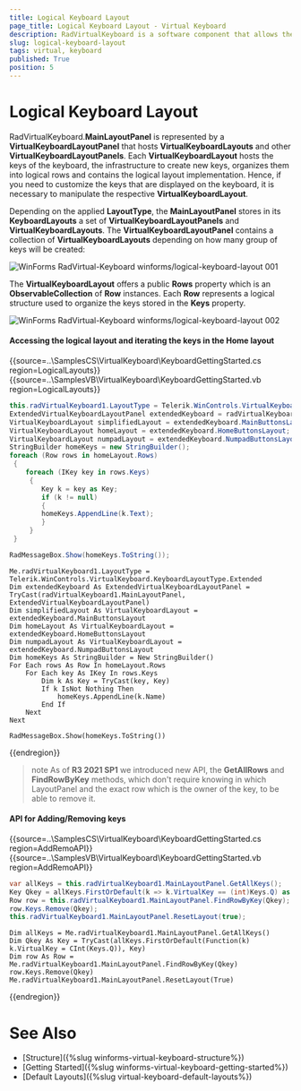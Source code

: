 ```yaml
---
title: Logical Keyboard Layout
page_title: Logical Keyboard Layout - Virtual Keyboard
description: RadVirtualKeyboard is a software component that allows the input of characters without the need for physical keys. 
slug: logical-keyboard-layout
tags: virtual, keyboard
published: True
position: 5 
---
```


# Logical Keyboard Layout

RadVirtualKeyboard.**MainLayoutPanel** is represented by a **VirtualKeyboardLayoutPanel** that hosts **VirtualKeyboardLayouts** and other **VirtualKeyboardLayoutPanels**. Each **VirtualKeyboardLayout** hosts the keys of the keyboard, the infrastructure to create new keys, organizes them into logical rows and contains the logical layout implementation. Hence, if you need to customize the keys that are displayed on the keyboard, it is necessary to manipulate the respective **VirtualKeyboardLayout**. 

Depending on the applied **LayoutType**, the **MainLayoutPanel** stores in its **KeyboardLayouts** a set of **VirtualKeyboardLayoutPanels** and **VirtualKeyboardLayouts**. The **VirtualKeyboardLayoutPanel** contains a collection of **VirtualKeyboardLayouts** depending on how many group of keys will be created:

![WinForms RadVirtual-Keyboard winforms/logical-keyboard-layout 001](images/logical-keyboard-layout001.png) 

The **VirtualKeyboardLayout** offers a public **Rows** property which is an **ObservableCollection** of **Row** instances. Each **Row** represents a logical structure used to organize the keys stored in the **Keys** property. 

![WinForms RadVirtual-Keyboard winforms/logical-keyboard-layout 002](images/logical-keyboard-layout002.png) 
 

#### Accessing the logical layout and iterating the keys in the Home layout

{{source=..\SamplesCS\VirtualKeyboard\KeyboardGettingStarted.cs region=LogicalLayouts}} 
{{source=..\SamplesVB\VirtualKeyboard\KeyboardGettingStarted.vb region=LogicalLayouts}}

````C#
this.radVirtualKeyboard1.LayoutType = Telerik.WinControls.VirtualKeyboard.KeyboardLayoutType.Extended;
ExtendedVirtualKeyboardLayoutPanel extendedKeyboard = radVirtualKeyboard1.MainLayoutPanel as ExtendedVirtualKeyboardLayoutPanel;
VirtualKeyboardLayout simplifiedLayout = extendedKeyboard.MainButtonsLayout;
VirtualKeyboardLayout homeLayout = extendedKeyboard.HomeButtonsLayout;
VirtualKeyboardLayout numpadLayout = extendedKeyboard.NumpadButtonsLayout;
StringBuilder homeKeys = new StringBuilder();
foreach (Row rows in homeLayout.Rows)
 {
    foreach (IKey key in rows.Keys)
     {
        Key k = key as Key;
        if (k != null)
        {
        homeKeys.AppendLine(k.Text);
        }
     }
 }

RadMessageBox.Show(homeKeys.ToString());

````
````VB.NET
Me.radVirtualKeyboard1.LayoutType = Telerik.WinControls.VirtualKeyboard.KeyboardLayoutType.Extended
Dim extendedKeyboard As ExtendedVirtualKeyboardLayoutPanel = TryCast(radVirtualKeyboard1.MainLayoutPanel, ExtendedVirtualKeyboardLayoutPanel)
Dim simplifiedLayout As VirtualKeyboardLayout = extendedKeyboard.MainButtonsLayout
Dim homeLayout As VirtualKeyboardLayout = extendedKeyboard.HomeButtonsLayout
Dim numpadLayout As VirtualKeyboardLayout = extendedKeyboard.NumpadButtonsLayout
Dim homeKeys As StringBuilder = New StringBuilder()
For Each rows As Row In homeLayout.Rows
    For Each key As IKey In rows.Keys
        Dim k As Key = TryCast(key, Key)
        If k IsNot Nothing Then
            homeKeys.AppendLine(k.Name)
        End If
    Next
Next

RadMessageBox.Show(homeKeys.ToString())

```` 

{{endregion}}

>note As of **R3 2021 SP1** we introduced new API, the **GetAllRows** and **FindRowByKey** methods, which don't require knowing in which LayoutPanel and the exact row which is the owner of the key, to be able to remove it.

#### API for Adding/Removing keys

{{source=..\SamplesCS\VirtualKeyboard\KeyboardGettingStarted.cs region=AddRemoAPI}} 
{{source=..\SamplesVB\VirtualKeyboard\KeyboardGettingStarted.vb region=AddRemoAPI}}

````C#
var allKeys = this.radVirtualKeyboard1.MainLayoutPanel.GetAllKeys();
Key Qkey = allKeys.FirstOrDefault(k => k.VirtualKey == (int)Keys.Q) as Key;
Row row = this.radVirtualKeyboard1.MainLayoutPanel.FindRowByKey(Qkey);
row.Keys.Remove(Qkey);
this.radVirtualKeyboard1.MainLayoutPanel.ResetLayout(true);

````
````VB.NET
Dim allKeys = Me.radVirtualKeyboard1.MainLayoutPanel.GetAllKeys()
Dim Qkey As Key = TryCast(allKeys.FirstOrDefault(Function(k) k.VirtualKey = CInt(Keys.Q)), Key)
Dim row As Row = Me.radVirtualKeyboard1.MainLayoutPanel.FindRowByKey(Qkey)
row.Keys.Remove(Qkey)
Me.radVirtualKeyboard1.MainLayoutPanel.ResetLayout(True)

```` 

{{endregion}}

# See Also

* [Structure]({%slug winforms-virtual-keyboard-structure%})
* [Getting Started]({%slug winforms-virtual-keyboard-getting-started%})
* [Default Layouts]({%slug virtual-keyboard-default-layouts%})
 
        
